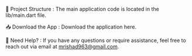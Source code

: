📂 Project Structure :
The main application code is located in the lib/main.dart file.

📥 Download the App :
Download the application here.

📧 Need Help? :
If you have any questions or require assistance, feel free to reach out via email at mrishad963@gmail.com.
